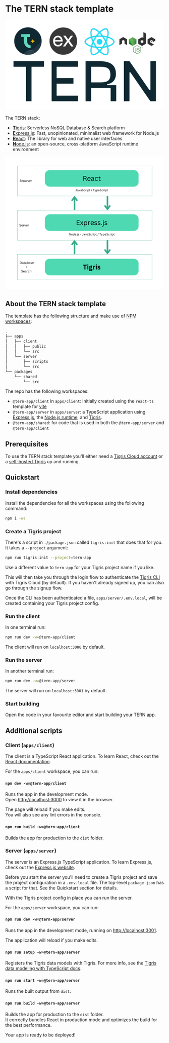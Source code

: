 # The TERN stack template

![The TERN stack logo - Tigris, Express.js, React, and Node.js](./tern-logo-transparent-bg.png)

The TERN stack:

- [**T**igris](https://www.tigrisdata.com?utm_source=github&utm_medium=github&utm_campaign=tern-stack-template):
  Serverless NoSQL Database & Search platform
- [**E**xpress.js](https://expressjs.com/): Fast, unopinionated, minimalist web
  framework for Node.js
- [**R**eact](https://react.dev/): The library for web and native user
  interfaces
- [**N**ode.js](https://nodejs.org): an open-source, cross-platform JavaScript
  runtime environment

![The TERN stack architecture -  - Tigris, Express.js, React, and Node.js](./tern-stack.png)

## About the TERN stack template

The template has the following structure and make use of
[NPM workspaces](https://docs.npmjs.com/cli/v7/using-npm/workspaces):

```
.
├── apps
│   ├── client
│   │   ├── public
│   │   └── src
│   └── server
│       ├── scripts
│       └── src
└── packages
    └── shared
        └── src
```

The repo has the following workspaces:

- `@tern-app/client` in `apps/client`: initially created using the `react-ts`
  template for
  [vite](https://vitejs.dev/guide/#scaffolding-your-first-vite-project)
- `@tern-app/server` in `apps/server`: a TypeScript application using
  [Express.js](https://expressjs.com/), the
  [Node.js runtime](https://nodejs.org), and
  [Tigris](https://www.tigrisdata.com?utm_source=github&utm_medium=github&utm_campaign=tern-stack-template).
- `@tern-app/shared`: for code that is used in both the `@tern-app/server` and
  `@tern-app/client`

## Prerequisites

To use the TERN stack template you'll either need a
[Tigris Cloud account](https://console.preview.tigrisdata.cloud/signup?utm_source=github&utm_medium=github&utm_campaign=tern-stack-template)
or a
[self-hosted Tigris](https://www.tigrisdata.com/docs/concepts/platform/self-host/?utm_source=github&utm_medium=github&utm_campaign=tern-stack-template)
up and running.

## Quickstart

### Install dependencies

Install the dependencies for all the workspaces using the following command:

```sh
npm i -ws
```

### Create a Tigris project

There's a script in `./package.json` called `tigris:init` that does that for
you. It takes a `--project` argument:

```sh
npm run tigris:init --project=tern-app
```

Use a different value to `tern-app` for your Tigris project name if you like.

This will then take you through the login flow to authenticate the
[Tigris CLI](https://github.com/tigrisdata/tigris-cli) with Tigris Cloud (by
default). If you haven't already signed up, you can also go through the signup
flow.

Once the CLI has been authenticated a file, `apps/server/.env.local`, will be
created containing your Tigris project config.

### Run the client

In one terminal run:

```sh
npm run dev -w=@tern-app/client
```

The client will run on `localhost:3000` by default.

### Run the server

In another terminal run:

```sh
npm run dev -w=@tern-app/server
```

The server will run on `localhost:3001` by default.

### Start building

Open the code in your favourite editor and start building your TERN app.

## Additional scripts

### Client (`apps/client`)

The client is a TypeScript React application. To learn React, check out the
[React documentation](https://reactjs.org/).

For the `apps/client` workspace, you can run:

#### `npm dev -w=@tern-app/client`

Runs the app in the development mode.\
Open [http://localhost:3000](http://localhost:3000) to view it in the browser.

The page will reload if you make edits.\
You will also see any lint errors in the console.

#### `npm run build -w=@tern-app/client`

Builds the app for production to the `dist` folder.

### Server (`apps/server`)

The server is an Express.js TypeScript application. To learn Express.js, check
out the [Express.js website](https://expressjs.com/).

Before you start the server you'll need to create a Tigris project and save the
project configuration in a `.env.local` file. The top-level `package.json` has a
script for that. See the Quickstart section for details.

With the Tigris project config in place you can run the server.

For the `apps/server` workspace, you can run:

#### `npm run dev -w=@tern-app/server`

Runs the app in the development mode, running on
[http://localhost:3001](http://localhost:3001).

The application will reload if you make edits.

#### `npm run setup -w=@tern-app/server`

Registers the Tigris data models with Tigris. For more info, see the
[Tigris data modeling with TypeScript docs](https://www.tigrisdata.com/docs/sdkstools/typescript/database/datamodel/?utm_source=github&utm_medium=github&utm_campaign=tern-stack-template).

#### `npm run start -w=@tern-app/server`

Runs the built output from `dist`.

#### `npm run build -w=@tern-app/server`

Builds the app for production to the `dist` folder.\
It correctly bundles React in production mode and optimizes the build for the best
performance.

Your app is ready to be deployed!
